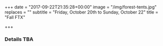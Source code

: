 +++
date = "2017-09-22T21:35:28+00:00"
image = "/img/forest-tents.jpg"
replaces = ""
subtitle = "Friday, October 20th to Sunday, October 22"
title = "Fall FTX"

+++


### Details TBA